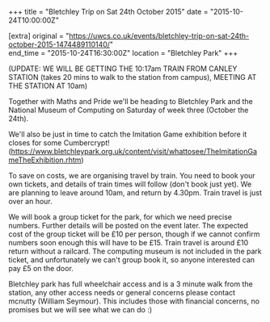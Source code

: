 +++
title = "Bletchley Trip on Sat 24th October 2015"
date = "2015-10-24T10:00:00Z"

[extra]
original = "https://uwcs.co.uk/events/bletchley-trip-on-sat-24th-october-2015-1474489110140/"    
end_time = "2015-10-24T16:30:00Z"
location = "Bletchley Park"
+++

(UPDATE: WE WILL BE GETTING THE 10:17am TRAIN FROM CANLEY STATION (takes 20 mins to walk to the station from campus), MEETING AT THE STATION AT 10am)

Together with Maths and Pride we'll be heading to Bletchley Park and the National Museum of Computing on Saturday of week three (October the 24th).

We'll also be just in time to catch the Imitation Game exhibition before it closes for some Cumbercrypt\!  
(https://www.bletchleypark.org.uk/content/visit/whattosee/TheImitationGameTheExhibition.rhtm)

To save on costs, we are organising travel by train. You need to book your own tickets, and details of train times will follow (don't book just yet). We are planning to leave around 10am, and return by 4.30pm. Train travel is just over an hour.

We will book a group ticket for the park, for which we need precise numbers. Further details will be posted on the event later. The expected cost of the group ticket will be £10 per person, though if we cannot confirm numbers soon enough this will have to be £15. Train travel is around £10 return without a railcard. The computing museum is not included in the park ticket, and unfortunately we can't group book it, so anyone interested can pay £5 on the door.

Bletchley park has full wheelchair access and is a 3 minute walk from the station, any other access needs or general concerns please contact mcnutty (William Seymour). This includes those with financial concerns, no promises but we will see what we can do :)

